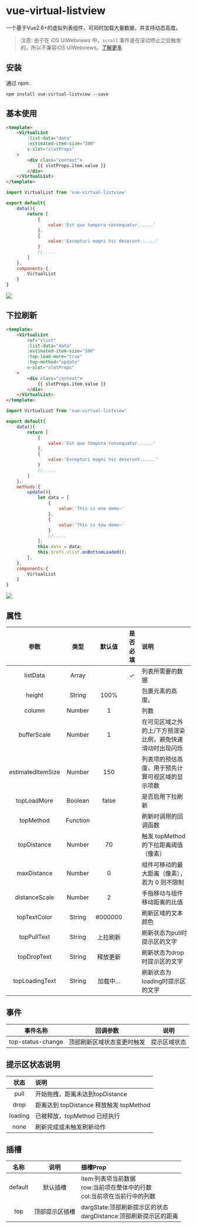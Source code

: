 # vue-virtual-listview

一个基于Vue2.6+的虚拟列表组件，可同时加载大量数据，并支持动态高度。

>注意: 由于在 iOS UIWebviews 中，`scroll` 事件是在滚动停止之后触发的，所以不兼容iOS UIWebviews。[了解更多](https://developer.mozilla.org/en-US/docs/Web/Events/scroll#Browser_compatibility)

## 安装

通过 npm:

```shell
npm install vue-virtual-listview --save
```

## 基本使用

```html
<template>
    <VirtualList
        :list-data="data"
        :estimated-item-size="100"
        v-slot="slotProps"
    >
        <div class="context">
            {{ slotProps.item.value }}
        </div>
    </VirtualList>
</template>
```

```javascript
import VirtualList from 'vue-virtual-listview'

export default{
    data(){
        return [
            {
                value:'Est quo tempora consequatur......'
            },
            {
                value:'Excepturi magni hic deserunt......'
            }
            //.....
        ]
    },
    components:{
        VirtualList
    }
}

```

![](./1.gif)

## 下拉刷新

```html
<template>
    <VirtualList
        ref="vlist"
        :list-data="data"
        :estimated-item-size="100"
        :top-load-more="true"
        :top-method="update"
        v-slot="slotProps"
    >
        <div class="context">
            {{ slotProps.item.value }}
        </div>
    </VirtualList>
</template>
```

```javascript
import VirtualList from 'vue-virtual-listview'

export default{
    data(){
        return [
            {
                value:'Est quo tempora consequatur......'
            },
            {
                value:'Excepturi magni hic deserunt......'
            }
            //.....
        ]
    },
    methods:{
        update(){
            let data = [
                {
                    value:'This is one demo~'
                },
                {
                    value:'This is tow demo~'
                }
                //.....
            ];
            this.data = data;
            this.$refs.vlist.onBottomLoaded();
        },
    },
    components:{
        VirtualList
    }
}

```

![](./2.gif)

## 属性

|参数|类型|默认值|是否必填|说明|
|:--:|:--:|:--:|:--:|:--|
|listData|Array||✓|列表所需要的数据|
|height|String|100%||包裹元素的高度。|
|column|Number|1||列数|
|bufferScale|Number|1||在可见区域之外的上/下方预渲染比例，避免快速滑动时出现闪烁|
|estimatedItemSize|Number|150||列表项的预估高度，用于预先计算可视区域的显示项数|
|topLoadMore|Boolean|false||是否启用下拉刷新|
|topMethod|Function|||刷新时调用的回调函数|
|topDistance|Number|70||触发 topMethod 的下拉距离阈值（像素）|
|maxDistance|Number|0||组件可移动的最大距离（像素），若为 0 则不限制|
|distanceScale|Number|2||手指移动与组件移动距离的比值|
|topTextColor|String|#000000||刷新区域的文本颜色|
|topPullText|String|上拉刷新||刷新状态为pull时提示区的文字|
|topDropText|String|释放更新||刷新状态为drop时提示区的文字|
|topLoadingText|String|加载中...||刷新状态为loading时提示区的文字|

## 事件

|事件名称|回调参数|说明|
|:--:|:--:|:--:|
|top-status-change|顶部刷新区域状态变更时触发|提示区域状态|

## 提示区状态说明

|状态|说明|
|:--:|:--|
|pull|开始拖拽，距离未达到topDistance|
|drop|距离达到 topDistance 释放触发 topMethod|
|loading|已被释放，topMethod 已经执行|
|none|刷新完成或未触发刷新动作|

## 插槽

|名称|说明|插槽Prop|
|:--:|:--:|:--|
|default|默认插槽|item:列表项当前数据<br>row:当前项在整体中的行数<br>col:当前项在当前行中的列数|
|top|顶部提示区插槽|dargState:顶部刷新提示区的状态<br>dargDistance:顶部刷新提示区的距离|
